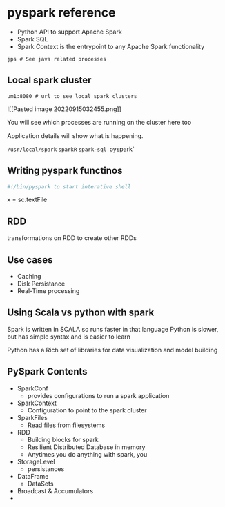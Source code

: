 # pyspark reference

- Python API to support Apache Spark
- Spark SQL
- Spark Context is the entrypoint to any Apache Spark functionality

```shell
jps # See java related processes
```

## Local spark cluster
```
um1:8080 # url to see local spark clusters
```

![[Pasted image 20220915032455.png]]

You will see which processes are running on the cluster here too

Application details will show what is happening.

`/usr/local/spark`
`sparkR`
`spark-sql
`pyspark`

## Writing pyspark functinos

```python
#!/bin/pyspark to start interative shell 
```

x = sc.textFile

## RDD 
transformations on RDD to create other RDDs

## Use cases

- Caching
- Disk Persistance
- Real-Time processing

## Using Scala vs python with spark
Spark is written in SCALA so runs faster in that language
Python is slower, but has simple syntax and is easier to learn

Python has a Rich set of libraries for data visualization and model building

## PySpark Contents
- SparkConf
	- provides configurations to run a spark application
- SparkContext
	- Configuration to point to the spark cluster
- SparkFiles
	- Read files from filesystems
- RDD
	- Building blocks for spark
	- Resilient Distributed Database in memory
	- Anytimes you do anything with spark, you 
- StorageLevel
	- persistances
- DataFrame
	- DataSets
- Broadcast & Accumulators
- 